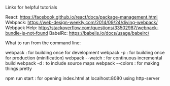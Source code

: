 Links for helpful tutorials 

React: https://facebook.github.io/react/docs/package-management.html
Webpack: https://web-design-weekly.com/2014/09/24/diving-webpack/
Webpack Help: http://stackoverflow.com/questions/33502987/webpack-bundle-js-not-found
BabelRc: https://babeljs.io/docs/usage/babelrc/

What to run from the command line:

webpack : for building once for development
webpack -p : for building once for production (minification)
webpack --watch : for continuous incremental build
webpack -d : to include source maps
webpack --colors : for making things pretty

npm run start : for opening index.html at localhost:8080 using http-server
